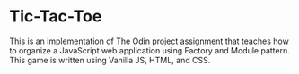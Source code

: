 # Tic-Tac-Toe
This is an implementation of The Odin project [assignment](https://www.theodinproject.com/lessons/node-path-javascript-tic-tac-toe) that teaches how to organize a JavaScript web application using Factory and Module pattern. This game is written using Vanilla JS, HTML, and CSS.



